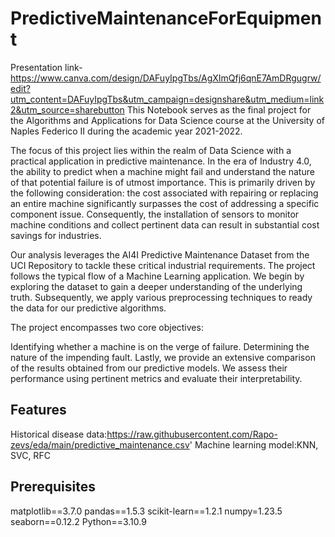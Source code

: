 # PredictiveMaintenanceForEquipment
Presentation link-https://www.canva.com/design/DAFuyIpgTbs/AgXImQfj6qnE7AmDRgugrw/edit?utm_content=DAFuyIpgTbs&utm_campaign=designshare&utm_medium=link2&utm_source=sharebutton
This Notebook serves as the final project for the Algorithms and Applications for Data Science course 
at the University of Naples Federico II during the academic year 2021-2022.

The focus of this project lies within the realm of Data Science with a practical application in predictive maintenance. 
In the era of Industry 4.0, the ability to predict when a machine might fail and understand the nature of that potential failure
 is of utmost importance. This is primarily driven by the following consideration: the cost associated with repairing or replacing an 
entire machine significantly surpasses the cost of addressing a specific component issue. Consequently, the installation of 
sensors to monitor machine conditions and collect pertinent data can result in substantial cost savings for industries.

Our analysis leverages the AI4I Predictive Maintenance Dataset from the UCI Repository to tackle these critical industrial requirements.
 The project follows the typical flow of a Machine Learning application. We begin by exploring the dataset to gain a deeper understanding
 of the underlying truth. Subsequently, we apply various preprocessing techniques to ready the data for our predictive algorithms.

The project encompasses two core objectives:

Identifying whether a machine is on the verge of failure.
Determining the nature of the impending fault.
Lastly, we provide an extensive comparison of the results obtained from our predictive models.
 We assess their performance using pertinent metrics and evaluate their interpretability.  
## Features
Historical disease data:https://raw.githubusercontent.com/Rapo-zevs/eda/main/predictive_maintenance.csv'
Machine learning model:KNN, SVC, RFC

## Prerequisites
matplotlib==3.7.0 pandas==1.5.3 scikit-learn==1.2.1 numpy=1.23.5 seaborn==0.12.2 Python==3.10.9
